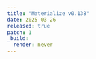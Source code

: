 ```yaml
---
title: "Materialize v0.138"
date: 2025-03-26
released: true
patch: 1
_build:
  render: never
---
```

